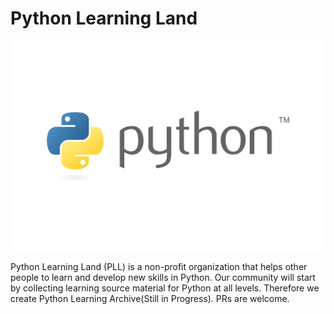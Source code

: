 # Python Learning Land
![banner](https://github.com/Python-Learning-Land/.github/blob/main/profile/img/be.png)

Python Learning Land (PLL) is a non-profit organization that helps other people to learn and develop new skills in Python. Our community will start by collecting learning source material for Python at all levels. Therefore we create Python Learning Archive(Still in Progress). PRs are welcome.